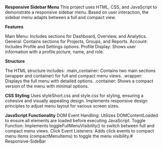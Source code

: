 **Responsive Sidebar Menu**
This project uses HTML, CSS, and JavaScript to demonstrate a responsive sidebar menu. Based on user interaction, the sidebar menu adapts between a full and compact view.

**Features**

Main Menu: Includes sections for Dashboard, Overview, and Analytics.
General: Contains sections for Projects, Groups, and Reports.
Account: Includes Profile and Settings options.
Profile Display: Shows user information with a profile picture, name, and role.

**Structure**

The HTML structure includes:
.main_container: Contains two main sections (wrapper and container) for full and compact menu views.
.wrapper: Displays the full menu with detailed options.
.container: Shows a compact version of the menu with minimal options.

**CSS Styling**
Uses styleShort.css and style.css for styling, ensuring a cohesive and visually appealing design.
Implements responsive design principles to adjust menu layout for various screen sizes.

**JavaScript Functionality**
DOM Event Handling: Utilizes DOMContentLoaded to ensure all elements are loaded before executing JavaScript.
Toggle Function: Implements toggleFullMenuVisibility() to switch between full and compact menu views.
Click Event Listeners: Adds click events to compact menu items (compactMenuItems) to toggle the menu visibility.# Responsive-SideBar
 
